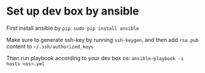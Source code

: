 # Set up dev box by ansible

First install ansible by `pip`: `sudo pip install ansible`

Make sure to generate ssh-key by running `ssh-keygen`, and then add `rsa.pub` content to `~/.ssh/authorized_keys`

Then run playbook according to your dev box os: `ansible-playbook -i hosts <os>.yml`
